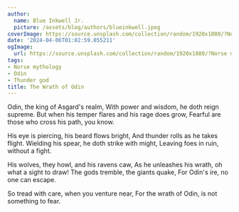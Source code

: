 ```yaml
---
author:
  name: Blue Inkwell Jr.
  picture: /assets/blog/authors/blueinkwell.jpeg
coverImage: https://source.unsplash.com/collection/random/1920x1080/?Norse mythology
date: '2024-04-06T01:02:59.055211'
ogImage:
  url: https://source.unsplash.com/collection/random/1920x1080/?Norse mythology
tags:
- Norse mythology
- Odin
- Thunder god
title: The Wrath of Odin
---
```


Odin, the king of Asgard's realm,
With power and wisdom, he doth reign supreme.
But when his temper flares and his rage does grow,
Fearful are those who cross his path, you know.

His eye is piercing, his beard flows bright,
And thunder rolls as he takes flight.
Wielding his spear, he doth strike with might,
Leaving foes in ruin, without a fight.

His wolves, they howl, and his ravens caw,
As he unleashes his wrath, oh what a sight to draw!
The gods tremble, the giants quake,
For Odin's ire, no one can escape.

So tread with care, when you venture near,
For the wrath of Odin, is not something to fear.